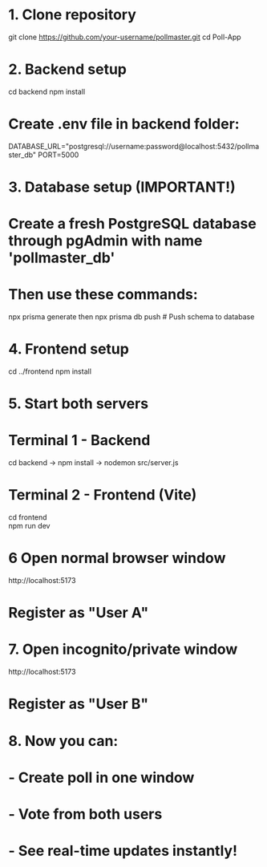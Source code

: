 # 1. Clone repository
git clone https://github.com/your-username/pollmaster.git
cd Poll-App

# 2. Backend setup
cd backend
npm install

# Create .env file in backend folder:
DATABASE_URL="postgresql://username:password@localhost:5432/pollmaster_db" 
PORT=5000


# 3. Database setup (IMPORTANT!)
# Create a fresh PostgreSQL database through pgAdmin with name 'pollmaster_db'
# Then use these commands:
npx prisma generate then
npx prisma db push          # Push schema to database


# 4. Frontend setup
cd ../frontend
npm install

# 5. Start both servers
# Terminal 1 - Backend
cd backend -> 
npm install -> 
nodemon src/server.js

# Terminal 2 - Frontend (Vite)
cd frontend  
npm run dev


# 6 Open normal browser window
http://localhost:5173
# Register as "User A" 

# 7. Open incognito/private window  
http://localhost:5173
# Register as "User B"

# 8. Now you can:
# - Create poll in one window
# - Vote from both users  
# - See real-time updates instantly!